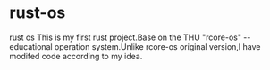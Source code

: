 # rust-os
rust os
This is my first rust project.Base on the THU "rcore-os" -- educational operation system.Unlike rcore-os original version,I have modifed code according to my idea. 
